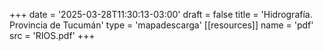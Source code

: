 +++
date = '2025-03-28T11:30:13-03:00'
draft = false
title = 'Hidrografía. Provincia de Tucumán'
type = 'mapadescarga'
[[resources]]
    name = 'pdf'
    src = 'RIOS.pdf'
+++
